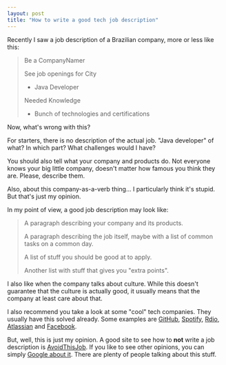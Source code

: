 ```yaml
---
layout: post
title: "How to write a good tech job description"
---
```


Recently I saw a job description of a Brazilian company, more or less like this:

> Be a CompanyNamer
>
> See job openings for City
>
> - Java Developer
>
> Needed Knowledge
>
> - Bunch of technologies and certifications

Now, what's wrong with this?

For starters, there is no description of the actual job. "Java developer" of
what? In which part? What challenges would I have?

You should also tell what your company and products do. Not everyone knows
your big little company, doesn't matter how famous you think they are. Please,
describe them.

Also, about this company-as-a-verb thing... I particularly think it's stupid.
But that's just my opinion.

In my point of view, a good job description may look like:

> A paragraph describing your company and its products.
>
> A paragraph describing the job itself, maybe with a list of common
> tasks on a common day.
>
> A list of stuff you should be good at to apply.
>
> Another list with stuff that gives you "extra points".

I also like when the company talks about culture. While this doesn't guarantee
that the culture is actually good, it usually means that the company at least
care about that.

I also recommend you take a look at some "cool" tech companies. They usually
have this solved already. Some examples are
[GitHub](https://github.com/about/jobs),
[Spotify](https://www.spotify.com/br/jobs/),
[Rdio](http://www.rdio.com/careers/),
[Atlassian](https://www.atlassian.com/company/careers) and
[Facebook](https://www.facebook.com/careers/).

But, well, this is just my opinion. A good site to see how to **not** write a
job description is [AvoidThisJob](http://avoidthisjob.com/).
If you like to see other opinions, you can simply
[Google about it](https://www.google.com.br/search?q=how+to+write+a+good+tech+job+description).
There are plenty of people talking about this stuff.
